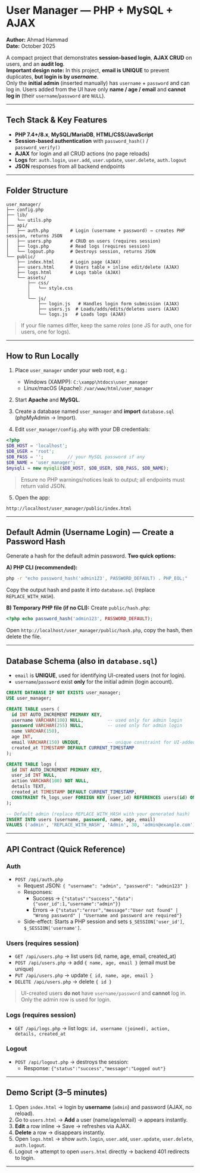 # User Manager — PHP + MySQL + AJAX

**Author:** Ahmad Hammad  
**Date:** October 2025

A compact project that demonstrates **session-based login**, **AJAX CRUD** on users, and an **audit log**.  
**Important design note:** In this project, **email is UNIQUE** to prevent duplicates, **but login is by *username***.  
Only the **initial admin** (inserted manually) has `username` + `password` and can log in. Users added from the UI have only **name / age / email** and **cannot log in** (their `username`/`password` are `NULL`).

---

## Tech Stack & Key Features
- **PHP 7.4+/8.x**, **MySQL/MariaDB**, **HTML/CSS/JavaScript**
- **Session-based authentication** with `password_hash()` / `password_verify()`
- **AJAX** for login and all CRUD actions (no page reloads)
- **Logs** for: `auth.login`, `user.add`, `user.update`, `user.delete`, `auth.logout`
- **JSON** responses from all backend endpoints

---

## Folder Structure
```
user_manager/
├── config.php
├── lib/
│   └── utils.php
├── api/
│   ├── auth.php        # Login (username + password) → creates PHP session, returns JSON
│   ├── users.php       # CRUD on users (requires session)
│   ├── logs.php        # Read logs (requires session)
│   └── logout.php      # Destroys session, returns JSON
└── public/
    ├── index.html      # Login page (AJAX)
    ├── users.html      # Users table + inline edit/delete (AJAX)
    ├── logs.html       # Logs table (AJAX)
    └── assets/
        ├── css/
        │   └── style.css
        │   
        └── js/
            ├── login.js   # Handles login form submission (AJAX)
            ├── users.js  # Loads/adds/edits/deletes users (AJAX)
            └── logs.js   # Loads logs (AJAX)
```
> If your file names differ, keep the same *roles* (one JS for auth, one for users, one for logs).

---

## How to Run Locally

1) Place `user_manager` under your web root, e.g.:
   - Windows (XAMPP): `C:\xampp\htdocs\user_manager`
   - Linux/macOS (Apache): `/var/www/html/user_manager`

2) Start **Apache** and **MySQL**.

3) Create a database named `user_manager` and **import** `database.sql` (phpMyAdmin → Import).

4) Edit `user_manager/config.php` with your DB credentials:
```php
<?php
$DB_HOST = 'localhost';
$DB_USER = 'root';
$DB_PASS = '';         // your MySQL password if any
$DB_NAME = 'user_manager';
$mysqli = new mysqli($DB_HOST, $DB_USER, $DB_PASS, $DB_NAME);
```
> Ensure no PHP warnings/notices leak to output; all endpoints must return valid JSON.

5) Open the app:
```
http://localhost/user_manager/public/index.html
```

---

## Default Admin (Username Login) — Create a Password Hash

Generate a hash for the default admin password. **Two quick options:**

**A) PHP CLI (recommended):**
```bash
php -r "echo password_hash('admin123', PASSWORD_DEFAULT) . PHP_EOL;"
```
Copy the output hash and paste it into `database.sql` (replace `REPLACE_WITH_HASH`).

**B) Temporary PHP file (if no CLI):**
Create `public/hash.php`:
```php
<?php echo password_hash('admin123', PASSWORD_DEFAULT);
```
Open `http://localhost/user_manager/public/hash.php`, copy the hash, then delete the file.

---

## Database Schema (also in `database.sql`)

- `email` is **UNIQUE**, used for identifying UI-created users (not for login).
- `username`/`password` exist **only** for the initial admin (login account).

```sql
CREATE DATABASE IF NOT EXISTS user_manager;
USE user_manager;

CREATE TABLE users (
  id INT AUTO_INCREMENT PRIMARY KEY,
  username VARCHAR(100) NULL,         -- used only for admin login
  password VARCHAR(255) NULL,         -- used only for admin login
  name VARCHAR(150),
  age INT,
  email VARCHAR(150) UNIQUE,          -- unique constraint for UI-added users
  created_at TIMESTAMP DEFAULT CURRENT_TIMESTAMP
);

CREATE TABLE logs (
  id INT AUTO_INCREMENT PRIMARY KEY,
  user_id INT NULL,
  action VARCHAR(100) NOT NULL,
  details TEXT,
  created_at TIMESTAMP DEFAULT CURRENT_TIMESTAMP,
  CONSTRAINT fk_logs_user FOREIGN KEY (user_id) REFERENCES users(id) ON DELETE SET NULL
);

-- Default admin (replace REPLACE_WITH_HASH with your generated hash)
INSERT INTO users (username, password, name, age, email)
VALUES ('admin', 'REPLACE_WITH_HASH', 'Admin', 30, 'admin@example.com');
```

---

## API Contract (Quick Reference)

### Auth
- `POST /api/auth.php`
  - Request JSON: `{ "username": "admin", "password": "admin123" }`
  - Responses:
    - Success → `{"status":"success","data":{"user_id":1,"username":"admin"}}`
    - Errors  → `{"status":"error","message":"User not found" | "Wrong password" | "Username and password are required"}`
  - Side-effect: Starts a PHP session and sets `$_SESSION['user_id']`, `$_SESSION['username']`.

### Users (requires session)
- `GET /api/users.php` → list users (id, name, age, email, created_at)
- `POST /api/users.php` → add `{ name, age, email }` (email must be unique)
- `PUT /api/users.php` → update `{ id, name, age, email }`
- `DELETE /api/users.php` → delete `{ id }`

> UI-created users **do not** have `username/password` and **cannot** log in. Only the admin row is used for login.

### Logs (requires session)
- `GET /api/logs.php` → list logs: `id, username (joined), action, details, created_at`

### Logout
- `POST /api/logout.php` → destroys the session:
  - Response: `{"status":"success","message":"Logged out"}`

---

## Demo Script (3–5 minutes)

1. Open `index.html` → login by **username** (`admin`) and password (AJAX, no reload).  
2. Go to `users.html` → **Add** a user (name/age/email) → appears instantly.  
3. **Edit** a row inline → Save → refreshes via AJAX.  
4. **Delete** a row → disappears instantly.  
5. Open `logs.html` → show `auth.login`, `user.add`, `user.update`, `user.delete`, `auth.logout`.  
6. Logout → attempt to open `users.html` directly → backend 401 redirects to login.

---